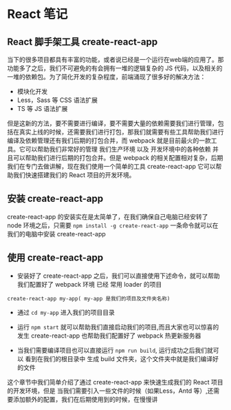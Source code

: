 # React 笔记

## React 脚手架工具 create-react-app
当下的很多项目都具有丰富的功能，或者说已经是一个运行在web端的应用了。那功能多了之后，我们不可避免的有会拥有一堆的逻辑复杂的 JS 代码，以及相关的一堆的依赖包。为了简化开发的复杂程度，前端涌现了很多好的解决方法：

- 模块化开发
- Less，Sass 等 CSS 语法扩展
- TS 等 JS 语法扩展

但是这新的方法，要不需要进行编译，要不需要大量的依赖需要我们进行管理，包括在真实上线的时候，还需要我们进行打包，那我们就需要有些工具帮助我们进行编译及依赖管理还有我们后期的打包合并，而 webpack 就是目前最火的一款工具。它可以帮助我们非常好的管理 我们生产环境 以及 开发环境中的各种依赖 并且可以帮助我们进行后期的打包合并。但是 webpack 的相关配置相对复杂，后期我们在专门去做讲解，现在我们使用一个简单的工具 create-react-app 它可以帮助我们快速搭建我们的 React 项目的开发环境。

## 安装 create-react-app 
create-react-app 的安装实在是太简单了，在我们确保自己电脑已经安转了 node 环境之后，只需要 `npm install -g create-react-app` 一条命令就可以在我们的电脑中安装 create-react-app

## 使用 create-react-app

- 安装好了 create-react-app 之后，我们可以直接使用下述命令，就可以帮助我们配置好了 webpack 环境 已经 常用 loader 的项目

```
create-react-app my-app( my-app 是我们的项目及文件夹名称)
```

- 通过 `cd my-app` 进入我们的项目目录

- 运行 `npm start` 就可以帮助我们直接启动我们的项目,而且大家也可以惊喜的发生 create-react-app 也帮助我们配置好了 webpack 热更新服务器

- 当我们需要编译项目也可以直接运行 `npm run build`, 运行成功之后我们就可以 看到在我们的根目录中 生成 build 文件夹，这个文件夹中就是我们编译好的文件

这个章节中我们简单介绍了通过 create-react-app 来快速生成我们的 React 项目的开发环境，但是 当我们需要引入一些文件的时候（如果Less，Antd 等）,还需要添加额外的配置，我们在后期使用到的时候，在慢慢讲  
